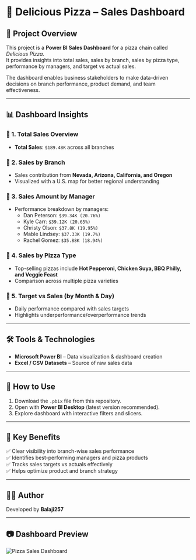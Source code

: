 # 🍕 Delicious Pizza – Sales Dashboard  

## 📌 Project Overview  
This project is a **Power BI Sales Dashboard** for a pizza chain called *Delicious Pizza*.  
It provides insights into total sales, sales by branch, sales by pizza type, performance by managers, and target vs actual sales.  

The dashboard enables business stakeholders to make data-driven decisions on branch performance, product demand, and team effectiveness.  

---

## 📊 Dashboard Insights  

### 🔹 1. Total Sales Overview  
- **Total Sales**: `$189.48K` across all branches  

### 🔹 2. Sales by Branch  
- Sales contribution from **Nevada, Arizona, California, and Oregon**  
- Visualized with a U.S. map for better regional understanding  

### 🔹 3. Sales Amount by Manager  
- Performance breakdown by managers:  
  - Dan Peterson: `$39.34K (20.76%)`  
  - Kyle Carr: `$39.12K (20.65%)`  
  - Christy Olson: `$37.8K (19.95%)`  
  - Mable Lindsey: `$37.33K (19.7%)`  
  - Rachel Gomez: `$35.88K (18.94%)`  

### 🔹 4. Sales by Pizza Type  
- Top-selling pizzas include **Hot Pepperoni, Chicken Suya, BBQ Philly, and Veggie Feast**  
- Comparison across multiple pizza varieties  

### 🔹 5. Target vs Sales (by Month & Day)  
- Daily performance compared with sales targets  
- Highlights underperformance/overperformance trends  

---

## 🛠️ Tools & Technologies  
- **Microsoft Power BI** – Data visualization & dashboard creation  
- **Excel / CSV Datasets** – Source of raw sales data  

---

## 🚀 How to Use  
1. Download the `.pbix` file from this repository.  
2. Open with **Power BI Desktop** (latest version recommended).  
3. Explore dashboard with interactive filters and slicers.  

---

## 📑 Key Benefits  
✅ Clear visibility into branch-wise sales performance  
✅ Identifies best-performing managers and pizza products  
✅ Tracks sales targets vs actuals effectively  
✅ Helps optimize product and branch strategy  

---

## 👨‍💻 Author  
Developed by **Balaji257**  

---

## 📷 Dashboard Preview  

![Pizza Sales Dashboard](./Pizza%20sales%20dashboard.jpg)
